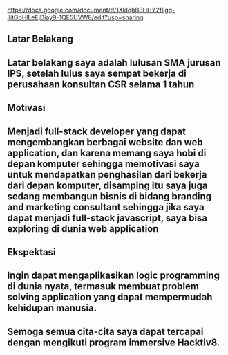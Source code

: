 https://docs.google.com/document/d/1XkIqhB3HHY2fligq-IlitGbHlLeEjDiay9-1QE5UVW8/edit?usp=sharing

[//]: # (Ceritakan sedikit tentang latar belakangmu seperti pendidikan terakhir atau pekerjaan sebelumnya)
## Latar Belakang
## Latar belakang saya adalah lulusan SMA jurusan IPS, setelah lulus saya sempat bekerja di perusahaan konsultan CSR selama 1 tahun

[//]: # (Motivasi apa yang mendorongmu untuk ikut program coding bootcamp di Hacktiv8?)
## Motivasi
## Menjadi full-stack developer yang dapat mengembangkan berbagai website dan web application, dan karena memang saya hobi di depan komputer sehingga memotivasi saya untuk mendapatkan penghasilan dari bekerja dari depan komputer, disamping itu saya juga sedang membangun bisnis di bidang branding and marketing consultant sehingga jika saya dapat menjadi full-stack javascript, saya bisa exploring di dunia web application

[//]: # (Beri tahu kami, apa yang ingin kamu dapatkan di Hacktiv8 dan apa yang ingin kamu capai setelah lulus dari sini?)
## Ekspektasi
## Ingin dapat mengaplikasikan logic programming di dunia nyata, termasuk membuat problem solving application yang dapat mempermudah kehidupan manusia.

[//]: # (Apakah ada hal lain yang ingin disampaikan? Bila ada, kamu bebas untuk menuliskannya)
## Semoga semua cita-cita saya dapat tercapai dengan mengikuti program immersive Hacktiv8.
